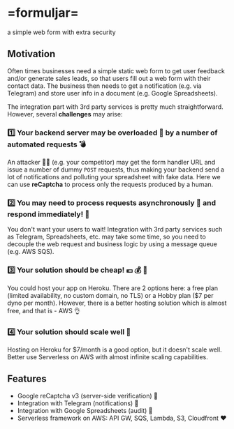 # =formuljar=

a simple web form with extra security


## Motivation
Often times businesses need a simple static web form to get user feedback and/or generate sales leads, so that users
fill out a web form with their contact data.
The business then needs to get a notification (e.g. via Telegram) and store user info in a document (e.g. Google Spreadsheets).

The integration part with 3rd party services is pretty much straightforward. However, several **challenges** may arise:

### :one: Your backend server may be overloaded :no_good: by a number of automated requests :bomb:

An attacker :male_detective: (e.g. your competitor) may get the form handler URL and issue a number of dummy ``POST`` requests, thus making your backend send a lot of notifications and polluting your spreadsheet with fake data.
Here we can use **reCaptcha** to process only the requests produced by a human.

### :two: You may need to process requests asynchronously :ping_pong: and respond immediately! :running:
You don't want your users to wait!
Integration with 3rd party services such as Telegram, Spreadsheets, etc. may take some time, so you need to decouple the web request and business logic by using a message queue (e.g. AWS SQS).

### :three: Your solution should be cheap! :euro: :moneybag: :money_with_wings:
You could host your app on Heroku. There are 2 options here: a free plan (limited availability, no custom domain, no TLS) or a Hobby plan ($7 per dyno per month). However, there is a better hosting solution which is almost free, and that is - AWS :ok_hand:

### :four: Your solution should scale well :satellite:
Hosting on Heroku for $7/month is a good option, but it doesn't scale well. Better use Serverless on AWS with almost infinite scaling capabilities.

## Features
* Google reCaptcha v3 (server-side verification) :boxing_glove:
* Integration with Telegram (notifications) :bookmark:
* Integration with Google Spreadsheets (audit) :floppy_disk:
* Serverless framework on AWS: API GW, SQS, Lambda, S3, Cloudfront :heart:
